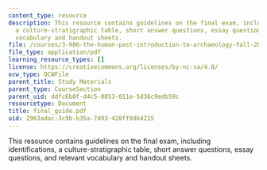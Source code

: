 ```yaml
---
content_type: resource
description: This resource contains guidelines on the final exam, including identifications,
  a culture-stratigraphic table, short answer questions, essay questions, and relevant
  vocabulary and handout sheets.
file: /courses/3-986-the-human-past-introduction-to-archaeology-fall-2006/2963adac3c9bb35a7d93428ff0d64215_final_guide.pdf
file_type: application/pdf
learning_resource_types: []
license: https://creativecommons.org/licenses/by-nc-sa/4.0/
ocw_type: OCWFile
parent_title: Study Materials
parent_type: CourseSection
parent_uid: ddfc6b0f-d4c5-0853-011e-5d36c9edb59c
resourcetype: Document
title: final_guide.pdf
uid: 2963adac-3c9b-b35a-7d93-428ff0d64215
---
```

This resource contains guidelines on the final exam, including identifications, a culture-stratigraphic table, short answer questions, essay questions, and relevant vocabulary and handout sheets.